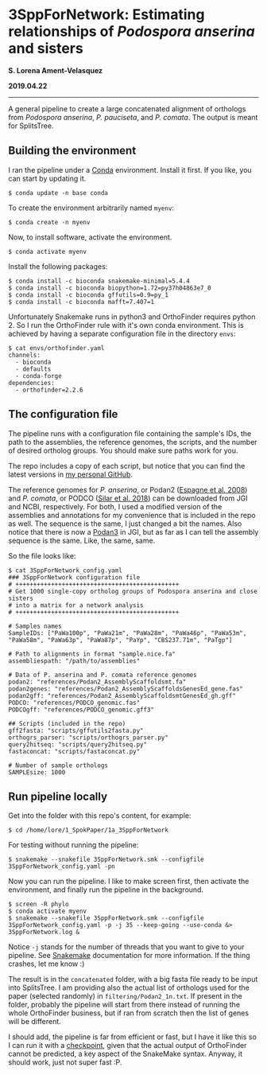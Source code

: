 # 3SppForNetwork: Estimating relationships of *Podospora anserina* and sisters
**S. Lorena Ament-Velasquez**

**2019.04.22**

-----

A general pipeline to create a large concatenated alignment of orthologs from *Podospora anserina*, *P. pauciseta*, and *P. comata*. The output is meant for SplitsTree.

## Building the environment

I ran the pipeline under a [Conda](https://docs.anaconda.com/) environment. Install it first. If you like, you can start by updating it.

    $ conda update -n base conda

To create the environment arbitrarily named `myenv`:

    $ conda create -n myenv

Now, to install software, activate the environment.
    
    $ conda activate myenv

Install the following packages:

    $ conda install -c bioconda snakemake-minimal=5.4.4
    $ conda install -c bioconda biopython=1.72=py37h04863e7_0
    $ conda install -c bioconda gffutils=0.9=py_1
    $ conda install -c bioconda mafft=7.407=1

Unfortunately Snakemake runs in python3 and OrthoFinder requires python 2. So I run the OrthoFinder rule with it's own conda environment. This is achieved by having a separate configuration file in the directory `envs`:

    $ cat envs/orthofinder.yaml
    channels:
      - bioconda
      - defaults
      - conda-forge
    dependencies:
      - orthofinder=2.2.6

## The configuration file

The pipeline runs with a configuration file containing the sample's IDs, the path to the assemblies, the reference genomes, the scripts, and the number of desired ortholog groups. You should make sure paths work for you.

The repo includes a copy of each script, but notice that you can find the latest versions in [my personal GitHub](https://github.com/SLAment/Genomics).

The reference genomes for *P. anserina*, or Podan2 ([Espagne et al. 2008](https://genomebiology.biomedcentral.com/articles/10.1186/gb-2008-9-5-r77)) and *P. comata*, or PODCO ([Silar et al. 2018](https://link.springer.com/article/10.1007/s00438-018-1497-3)) can be downloaded from JGI and NCBI, respectively. For both, I used a modified version of the assemblies and annotations for my convenience that is included in the repo as well. The sequence is the same, I just changed a bit the names. Also notice that there is now a [Podan3](https://genome.jgi.doe.gov/Podan3/Podan3.home.html) in JGI, but as far as I can tell the assembly sequence is the same. Like, the same, same.

So the file looks like: 

    $ cat 3SppForNetwork_config.yaml
    ### 3SppForNetwork configuration file
    # ++++++++++++++++++++++++++++++++++++++++++++++
    # Get 1000 single-copy ortholog groups of Podospora anserina and close sisters
    # into a matrix for a network analysis
    # ++++++++++++++++++++++++++++++++++++++++++++++

    # Samples names
    SampleIDs: ["PaWa100p", "PaWa21m", "PaWa28m", "PaWa46p", "PaWa53m", "PaWa58m", "PaWa63p", "PaWa87p", "PaYp", "CBS237.71m", "PaTgp"]

    # Path to alignments in format "sample.nice.fa"
    assembliespath: "/path/to/assemblies"

    # Data of P. anserina and P. comata reference genomes
    podan2: "references/Podan2_AssemblyScaffoldsmt.fa"
    podan2genes: "references/Podan2_AssemblyScaffoldsGenesEd_gene.fas"
    podan2gff: "references/Podan2_AssemblyScaffoldsmtGenesEd_gh.gff"
    PODCO: "references/PODCO_genomic.fas"
    PODCOgff: "references/PODCO_genomic.gff3"

    ## Scripts (included in the repo)
    gff2fasta: "scripts/gffutils2fasta.py"
    orthogrs_parser: "scripts/orthogrs_parser.py"
    query2hitseq: "scripts/query2hitseq.py"
    fastaconcat: "scripts/fastaconcat.py"

    # Number of sample orthologs
    SAMPLEsize: 1000

## Run pipeline locally

Get into the folder with this repo's content, for example:

    $ cd /home/lore/1_SpokPaper/1a_3SppForNetwork

For testing without running the pipeline:

    $ snakemake --snakefile 3SppForNetwork.smk --configfile 3SppForNetwork_config.yaml -pn

Now you can run the pipeline. I like to make screen first, then activate the environment, and finally run the pipeline in the background.

    $ screen -R phylo
    $ conda activate myenv
    $ snakemake --snakefile 3SppForNetwork.smk --configfile 3SppForNetwork_config.yaml -p -j 35 --keep-going --use-conda &> 3SppForNetwork.log &

Notice `-j` stands for the number of threads that you want to give to your pipeline. See [Snakemake](https://snakemake.readthedocs.io/en/stable/) documentation for more information. If the thing crashes, let me know :)

The result is in the `concatenated` folder, with a big fasta file ready to be input into SplitsTree. I am providing also the actual list of orthologs used for the paper (selected randomly) in `filtering/Podan2_1n.txt`. If present in the folder, probably the pipeline will start from there instead of running the whole OrthoFinder business, but if ran from scratch then the list of genes will be different.

I should add, the pipeline is far from efficient or fast, but I have it like this so I can run it with a [checkpoint](https://snakemake.readthedocs.io/en/stable/snakefiles/rules.html?fbclid=IwAR1v29DPDpWqve6yRlnc5vob2uIsxCfZt-NSjxfTtbaOZa4TFRuuqn8VbEk#data-dependent-conditional-execution), given that the actual output of OrthoFinder cannot be predicted, a key aspect of the SnakeMake syntax. Anyway, it should work, just not super fast :P.
